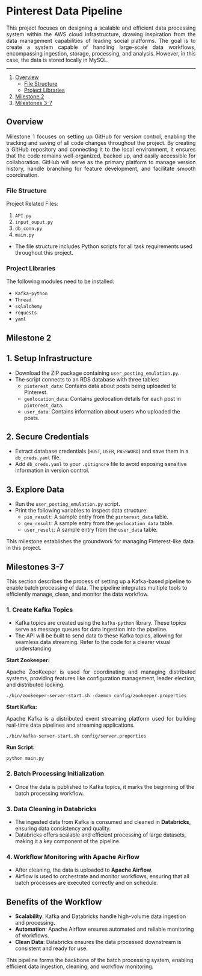 # Pinterest Data Pipeline

<p align="justify">
This project focuses on designing a scalable and efficient data processing system within the AWS cloud infrastructure, drawing inspiration from the data management capabilities of leading social platforms. The goal is to create a system capable of handling large-scale data workflows, encompassing ingestion, storage, processing, and analysis. However, in this case, the data is stored locally in MySQL. </p>
<p align="justify">
</p>

---

1. [Overview](#overview)
   - [File Structure](#file-structure)
   - [Project Libraries](#project-libraries)
2. [Milestone 2](#milestone-2)
3. [Milestones 3-7](#milestones-3-7)

## Overview
<p align="justify">
Milestone 1 focuses on setting up GitHub for version control, enabling the tracking and saving of all code changes throughout the project. By creating a GitHub repository and connecting it to the local environment, it ensures that the code remains well-organized, backed up, and easily accessible for collaboration. GitHub will serve as the primary platform to manage version history, handle branching for feature development, and facilitate smooth coordination.</p>

### File Structure
Project Related Files: 
1. `API.py`
2. `input_ouput.py`
3. `db_conn.py`
4. `main.py`
- The file structure includes Python scripts for all task requirements used throughout this project.

### Project Libraries
The following modules need to be installed:
- `Kafka-python`
- `Thread`
- `sqlalchemy`
- `requests`
- `yaml`

## Milestone 2 
## 1. Setup Infrastructure
- Download the ZIP package containing `user_posting_emulation.py`.
- The script connects to an RDS database with three tables:
  - `pinterest_data`: Contains data about posts being uploaded to Pinterest.
  - `geolocation_data`: Contains geolocation details for each post in `pinterest_data`.
  - `user_data`: Contains information about users who uploaded the posts.

## 2. Secure Credentials
- Extract database credentials (`HOST`, `USER`, `PASSWORD`) and save them in a `db_creds.yaml` file.
- Add `db_creds.yaml` to your `.gitignore` file to avoid exposing sensitive information in version control.

## 3. Explore Data
- Run the `user_posting_emulation.py` script.
- Print the following variables to inspect data structure:
  - `pin_result`: A sample entry from the `pinterest_data` table.
  - `geo_result`: A sample entry from the `geolocation_data` table.
  - `user_result`: A sample entry from the `user_data` table.

This milestone establishes the groundwork for managing Pinterest-like data in this project.


## Milestones 3-7

This section describes the process of setting up a Kafka-based pipeline to enable batch processing of data. The pipeline integrates multiple tools to efficiently manage, clean, and monitor the data workflow.

### 1. **Create Kafka Topics**
- Kafka topics are created using the `kafka-python` library. These topics serve as message queues for data ingestion into the pipeline.
- The API will be built to send data to these Kafka topics, allowing for seamless data streaming. Refer to the code for a clearer visual understanding

**Start Zookeeper:**
<p align="justify">
Apache ZooKeeper is used for coordinating and managing distributed systems, providing features like configuration management, leader election, and distributed locking.</p>

```
./bin/zookeeper-server-start.sh -daemon config/zookeeper.properties
```

**Start Kafka:**
<p align="justify">
Apache Kafka is a distributed event streaming platform used for building real-time data pipelines and streaming applications.</p>

```
./bin/kafka-server-start.sh config/server.properties
```

**Run Script:** 
```
python main.py
```

### 2. **Batch Processing Initialization**
- Once the data is published to Kafka topics, it marks the beginning of the batch processing workflow.

### 3. **Data Cleaning in Databricks**
- The ingested data from Kafka is consumed and cleaned in **Databricks**, ensuring data consistency and quality.
- Databricks offers scalable and efficient processing of large datasets, making it a key component of the pipeline.

### 4. **Workflow Monitoring with Apache Airflow**
- After cleaning, the data is uploaded to **Apache Airflow**.
- Airflow is used to orchestrate and monitor workflows, ensuring that all batch processes are executed correctly and on schedule.

## Benefits of the Workflow
- **Scalability**: Kafka and Databricks handle high-volume data ingestion and processing.
- **Automation**: Apache Airflow ensures automated and reliable monitoring of workflows.
- **Clean Data**: Databricks ensures the data processed downstream is consistent and ready for use.


This pipeline forms the backbone of the batch processing system, enabling efficient data ingestion, cleaning, and workflow monitoring.
